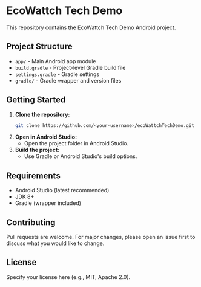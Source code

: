 # EcoWattch Tech Demo

This repository contains the EcoWattch Tech Demo Android project.

## Project Structure
- `app/` - Main Android app module
- `build.gradle` - Project-level Gradle build file
- `settings.gradle` - Gradle settings
- `gradle/` - Gradle wrapper and version files

## Getting Started
1. **Clone the repository:**
   ```sh
   git clone https://github.com/<your-username>/ecoWattchTechDemo.git
   ```
2. **Open in Android Studio:**
   - Open the project folder in Android Studio.
3. **Build the project:**
   - Use Gradle or Android Studio's build options.

## Requirements
- Android Studio (latest recommended)
- JDK 8+
- Gradle (wrapper included)

## Contributing
Pull requests are welcome. For major changes, please open an issue first to discuss what you would like to change.

## License
Specify your license here (e.g., MIT, Apache 2.0).
